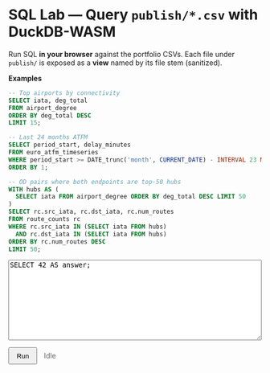 # SQL Lab — Query `publish/*.csv` with DuckDB-WASM

Run SQL **in your browser** against the portfolio CSVs. Each file under `publish/` is exposed as a **view** named by its file stem (sanitized).

**Examples**

```sql
-- Top airports by connectivity
SELECT iata, deg_total
FROM airport_degree
ORDER BY deg_total DESC
LIMIT 15;

-- Last 24 months ATFM
SELECT period_start, delay_minutes
FROM euro_atfm_timeseries
WHERE period_start >= DATE_trunc('month', CURRENT_DATE) - INTERVAL 23 MONTH
ORDER BY 1;

-- OD pairs where both endpoints are top-50 hubs
WITH hubs AS (
  SELECT iata FROM airport_degree ORDER BY deg_total DESC LIMIT 50
)
SELECT rc.src_iata, rc.dst_iata, rc.num_routes
FROM route_counts rc
WHERE rc.src_iata IN (SELECT iata FROM hubs)
  AND rc.dst_iata IN (SELECT iata FROM hubs)
ORDER BY rc.num_routes DESC
LIMIT 50;
```

<!-- Import map untuk dependensi 'apache-arrow' yang dipakai duckdb-wasm -->
<script type="importmap">
{
  "imports": {
    "apache-arrow": "https://cdn.jsdelivr.net/npm/apache-arrow@14.0.2/+esm"
  }
}
</script>
<!-- Shim agar import map & ESM jalan di semua browser -->
<script async src="https://cdn.jsdelivr.net/npm/es-module-shims@1.9.0/dist/es-module-shims.min.js" crossorigin="anonymous"></script>

<!-- ================= SQL Lab UI ================= -->
<div id="lab" style="margin:.5rem 0; position:relative; z-index:3;">
  <textarea id="sql" style="width:100%;height:160px;font-family:ui-monospace,monospace;">SELECT 42 AS answer;</textarea>
</div>

<p>
  <button id="run"
          type="button"
          class="md-button md-button--primary"
          style="padding:.45rem .9rem; cursor:pointer;"
          onclick="window.__sqlLabClick && window.__sqlLabClick(event)">
    Run
  </button>
  <span id="status" style="margin-left:.6rem;color:#666;">Idle</span>
</p>

<div id="result" style="margin-top:10px;overflow:auto;"></div>

<!-- ====== WRAPPER NON-MODULE: bikin tombol selalu hidup ====== -->
<script>
(function(){
  const STATUS = ()=>document.getElementById('status');
  const RESULT = ()=>document.getElementById('result');

  async function waitForRunner(deadlineMs=4000){
    const t0=Date.now();
    while(Date.now()-t0<deadlineMs){
      if (window.__runSQL__) return true;
      await new Promise(r=>setTimeout(r,120));
    }
    return false;
  }

  window.__sqlLabClick = async function(ev){
    try{
      ev && ev.preventDefault && ev.preventDefault();
      const btn=document.getElementById('run');
      if (btn) btn.disabled=true;
      if (STATUS()) STATUS().textContent='Loading engine…';

      // Jika module belum men-define __runSQL__, tunggu sebentar
      const ok = await waitForRunner(5000);

      if (ok && window.__runSQL__){
        await window.__runSQL__(ev);
      }else{
        // Kalau modul gagal init, tunjukkan error awal kalau ada
        if (window.__sqlLabInitError){
          RESULT().innerHTML = '<pre style="color:#b71c1c;white-space:pre-wrap;">'
            + (window.__sqlLabInitError.message||String(window.__sqlLabInitError))
            + '</pre>';
          if (STATUS()) STATUS().textContent='Error';
        }else{
          RESULT().innerHTML = '<em>Engine belum siap. Coba reload (Cmd/Ctrl-Shift-R).</em>';
          if (STATUS()) STATUS().textContent='Idle';
        }
      }
    } finally {
      const btn=document.getElementById('run');
      if (btn) btn.disabled=false;
    }
  };

  // Bind juga via addEventListener untuk berjaga-jaga
  document.addEventListener('DOMContentLoaded', function(){
    const btn=document.getElementById('run');
    if (btn) btn.addEventListener('click', window.__sqlLabClick);
  });
})();
</script>

<!-- ====== MODULE: DuckDB EH + Blob Worker same-origin ====== -->
<script type="module">
const log = (...a)=>console.log('[sql_lab]', ...a);
function siteRoot(){ const p=location.pathname.split('/').filter(Boolean); return p.length?'/'+p[0]+'/':'/'; }
function bust(u){ const v=Date.now(); return u+(u.includes('?')?'&':'?')+'v='+v; }
function onNav(fn){
  const run=()=>setTimeout(fn,0);
  if (window.document$ && typeof document$.subscribe==='function') document$.subscribe(run);
  if (document.readyState==='loading') document.addEventListener('DOMContentLoaded',run); else run();
}

import * as duckdb from 'https://cdn.jsdelivr.net/npm/@duckdb/duckdb-wasm@1.29.0/dist/duckdb-browser-eh.mjs';
const WASM_URL   = 'https://cdn.jsdelivr.net/npm/@duckdb/duckdb-wasm@1.29.0/dist/duckdb-wasm-eh.wasm';
const WORKER_URL = 'https://cdn.jsdelivr.net/npm/@duckdb/duckdb-wasm@1.29.0/dist/duckdb-browser-eh.worker.js';

const state = { db:null, conn:null, views:[] };

async function makeSameOriginWorker(){
  try{
    const src = await (await fetch(WORKER_URL, {mode:'cors'})).text();
    const blob = new Blob([src], {type:'text/javascript'});
    const blobURL = URL.createObjectURL(blob);
    return new Worker(blobURL);
  }catch(e){
    return new Worker(WORKER_URL);
  }
}

async function ensureDB(){
  if (state.conn) return state.conn;
  const worker = await makeSameOriginWorker();
  const logger = new duckdb.ConsoleLogger();
  const db = new duckdb.AsyncDuckDB(logger, worker);
  await db.instantiate(WASM_URL);
  const conn = await db.connect();
  await conn.query('INSTALL httpfs; LOAD httpfs;');
  state.db=db; state.conn=conn;
  return conn;
}

function sanitize(name){ return String(name).toLowerCase().replace(/[^a-z0-9_]/g,'_').replace(/^_+/,''); }

async function registerViews(){
  if (state.views.length) return state.views;
  let ds;
  try { ds = await (await fetch(bust(siteRoot()+'assets/datasets.json'))).json(); }
  catch(e){ log('datasets.json not found/unreadable:', e); return state.views; }

  const items = Array.isArray(ds) ? ds : (ds && Array.isArray(ds.items)) ? ds.items : [];
  for (const it of items){
    const f = it.file || it.path || '';
    if (!/\.csv$/i.test(f)) continue;
    const stem   = sanitize((f.split('/').pop()||'').replace(/\.csv$/i,''));
    const csvUrl = bust(siteRoot()+'publish/'+f);
    await state.conn.query(`
      CREATE OR REPLACE VIEW "${stem}"
      AS SELECT * FROM read_csv_auto('${csvUrl}', AUTO_DETECT=TRUE, SAMPLE_SIZE=20000);
    `);
    state.views.push({ view: stem, file: f });
  }
  return state.views;
}

function renderTable(df){
  const mount=document.getElementById('result');
  if(!df || !df.rows || df.rows.length===0){ mount.innerHTML='<em>No rows.</em>'; return; }
  const cols=df.schema.fields.map(f=>f.name);
  let html="<table class='dataframe'><thead><tr>"+cols.map(c=>`<th>${c}</th>`).join("")+"</tr></thead><tbody>";
  const cap=5000; let i=0;
  for(const row of df.rows){ if(i++>=cap) break; html+="<tr>"+row.map(v=>`<td>${v==null?'':v}</td>`).join("")+"</tr>"; }
  html+="</tbody></table>";
  if(df.rows.length>cap) html+=`<div style="opacity:.7;font-size:.85rem;margin-top:.35rem;">Showing first ${cap.toLocaleString()} rows</div>`;
  mount.innerHTML=html;
}
function showError(err){
  const mount=document.getElementById('result');
  mount.innerHTML = `<pre style="color:#b71c1c;white-space:pre-wrap;">${err?.message||String(err)}</pre>`;
}

async function doRun(){
  const status=document.getElementById('status'); const qEl=document.getElementById('sql');
  try{
    status.textContent='Running…';
    await ensureDB();
    await registerViews();
    const res = await state.conn.query(qEl.value);
    renderTable(res);
    status.textContent='Done';
  }catch(err){
    console.error('[sql_lab] run error:', err);
    status.textContent='Error';
    showError(err);
  }
}

window.__runSQL__ = async function(ev){
  ev && ev.preventDefault && ev.preventDefault();
  const btn=document.getElementById('run'); if(btn) btn.disabled=true;
  try{ await doRun(); } finally{ if(btn) btn.disabled=false; }
};

onNav(async ()=>{
  // Prefill query
  try{
    await ensureDB();
    await registerViews();
    const q=document.getElementById('sql');
    if(q && !q.value.trim()){
      const prefer = state.views.find(v=>v.view==='airport_degree') || state.views[0];
      q.value = prefer
        ? `SELECT * FROM ${prefer.view} LIMIT 15;`
        : `SELECT month, delay_min
           FROM read_json_auto('${siteRoot()}api/euro_atfm_timeseries_last24.json')
           ORDER BY month DESC LIMIT 5;`;
    }
  }catch(e){
    // simpan error supaya wrapper non-module bisa menampilkannya
    window.__sqlLabInitError = e;
    console.warn('[sql_lab] init warn:', e);
  }
});
</script>

<style>
#lab { position: relative; z-index: 3; }
.dataframe{border-collapse:collapse;width:100%;font-size:0.9rem;}
.dataframe th,.dataframe td{border:1px solid #ddd;padding:.35rem .5rem;white-space:nowrap;}
.dataframe thead th{position:sticky;top:0;background:var(--md-default-fg-color--lightest,#f7f7f7);}
</style>
